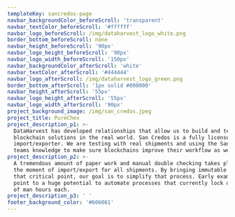 ```yaml
---
templateKey: sancredos-page
navbar_backgroundColor_beforeScroll: 'transparent'
navbar_textColor_beforeScroll: '#ffffff'
navbar_logo_beforeScroll: /img/dataharvest_logo_white.png
border_bottom_beforeScroll: none
navbar_height_beforeScroll: '90px'
navbar_logo_height_beforeScroll: '90px'
navbar_logo_width_beforeScroll: '150px'
navbar_backgroundColor_afterScroll: 'white'
navbar_textColor_afterScroll: '#444444'
navbar_logo_afterScroll: /img/dataharvest_logo_green.png
border_bottom_afterScroll: '1px solid #000000'
navbar_height_afterScroll: '55px'
navbar_logo_height_afterScroll: '55px'
navbar_logo_width_afterScroll: '90px'
project_background_image: /img/san_credos.jpeg
project_title: PureChex
project_description_p1: >-
  DataHarvest has developed relationships that allow us to build and test our
  blockchain solutions in the real world. San Credos is a fully licensed produce
  import/exporter. We are testing with real shipments and using the San Credos
  teams knowledge to make sure blockchains improve their workflow as well.
project_description_p2: >-
  A tremendous amount of paper work and manual double checking takes place at
  the moment of import/export for all shipments. By bringing immutable data to
  that critical point, our goal is to simplify that process. Early examples
  point to a huge potential to automate processes that currently lock up dozens
  of man hours each.
project_description_p3: ' '
footer_background_color: '#606061'
---
```


